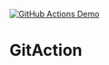 [![GitHub Actions Demo](https://github.com/Karmazinanastya/GitAction/actions/workflows/first_ci.yml/badge.svg)](https://github.com/Karmazinanastya/GitAction/actions/workflows/first_ci.yml)

# GitAction
